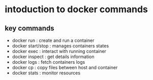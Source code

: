 # intoduction to docker commands

## key commands

* docker run : create and run a container
* docker start/stop : manages containers states
* docker exec : interact with running container
* docker inspect : get details information
* docker logs : fetch containers logs
* docker cp : copy files between host and container
* docker stats : monitor resources
 